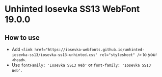 # Unhinted Iosevka SS13 WebFont 19.0.0

## How to use

- Add `<link href="https://iosevka-webfonts.github.io/unhinted-iosevka-ss13/iosevka-ss13-unhinted.css" rel="stylesheet" />` to your `<head>`.
- Use `fontFamily: 'Iosevka SS13 Web'` or `font-family: 'Iosevka SS13 Web'`.
